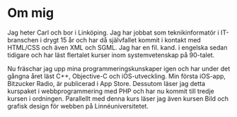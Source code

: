 Om mig
======

Jag heter Carl och bor i Linköping. Jag har jobbat som teknikinformatör i IT-branschen i drygt 15 år och har då självfallet kommit i kontakt med HTML/CSS och även XML och SGML. Jag har en fil. kand. i engelska sedan tidigare och har läst flertalet kurser inom systemvetenskap på 90-talet.

Nu fräschar jag upp mina programmeringskunskaper igen och har under det gångna året läst C++, Objective-C och iOS-utveckling. Min första iOS-app, Bitzucker Radio, är publicerad i App Store. Dessutom läser jag detta kurspaket i webbprogrammering med PHP och har nu kommit till tredje kursen i ordningen. Parallellt med denna kurs läser jag även kursen Bild och grafisk design för webben på Linnéuniversitetet.

